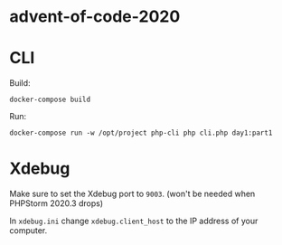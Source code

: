 # advent-of-code-2020

# CLI

Build:
```shell script
docker-compose build
```

Run:
```shell script
docker-compose run -w /opt/project php-cli php cli.php day1:part1
```

# Xdebug

Make sure to set the Xdebug port to `9003`. (won't be needed when PHPStorm 2020.3 drops)

In `xdebug.ini` change `xdebug.client_host` to the IP address of your computer.
